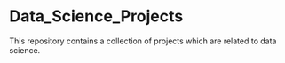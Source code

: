 # Data_Science_Projects
This repository contains a collection of projects which are related to data science.
